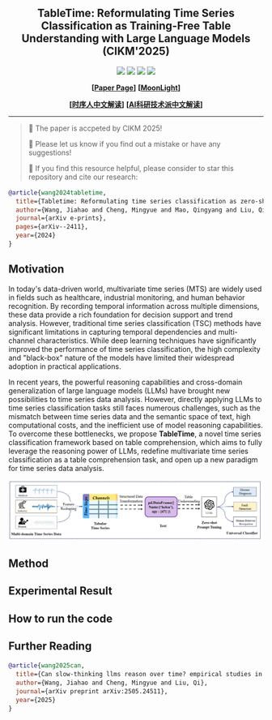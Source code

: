 <div align="center">
  <!-- <h1><b>  </b></h1> -->
  <!-- <h2><b>  </b></h2> -->
  <h2><b> TableTime: Reformulating Time Series Classification as Training-Free Table Understanding with Large Language Models (CIKM'2025)</b></h2>
</div>

<div align="center">

![](https://img.shields.io/github/last-commit/realwangjiahao/TableTime?color=green)
![](https://img.shields.io/github/stars/realwangjiahao/TableTime?color=yellow)
![](https://img.shields.io/github/forks/realwangjiahao/TableTime?color=lightblue)
![](https://img.shields.io/badge/PRs-Welcome-green)

</div>

<div align="center">


**[<a href="https://arxiv.org/abs/2411.15737">Paper Page</a>]**
**[<a href="https://www.themoonlight.io/en/review/tabletime-reformulating-time-series-classification-as-training-free-table-understanding-with-large-language-models">MoonLight</a>]**


**[<a href="https://mp.weixin.qq.com/s/7TTO8osQED9yqQ70s9Ruxw">时序人中文解读</a>]**
**[<a href="https://mp.weixin.qq.com/s/CnFpm-fuplmDEcKmC_pMGA">AI科研技术派中文解读</a>]**


</div>

---
> 👏 The paper is accpeted by CIKM 2025!
>
> 🙋 Please let us know if you find out a mistake or have any suggestions!
> 
> 🌟 If you find this resource helpful, please consider to star this repository and cite our research:

```bibtex
@article{wang2024tabletime,
  title={Tabletime: Reformulating time series classification as zero-shot table understanding via large language models},
  author={Wang, Jiahao and Cheng, Mingyue and Mao, Qingyang and Liu, Qi and Xu, Feiyang and Li, Xin and Chen, Enhong},
  journal={arXiv e-prints},
  pages={arXiv--2411},
  year={2024}
}
```
## Motivation

In today's data-driven world, multivariate time series (MTS) are widely used in fields such as healthcare, industrial monitoring, and human behavior recognition. By recording temporal information across multiple dimensions, these data provide a rich foundation for decision support and trend analysis. However, traditional time series classification (TSC) methods have significant limitations in capturing temporal dependencies and multi-channel characteristics. While deep learning techniques have significantly improved the performance of time series classification, the high complexity and "black-box" nature of the models have limited their widespread adoption in practical applications.

In recent years, the powerful reasoning capabilities and cross-domain generalization of large language models (LLMs) have brought new possibilities to time series data analysis. However, directly applying LLMs to time series classification tasks still faces numerous challenges, such as the mismatch between time series data and the semantic space of text, high computational costs, and the inefficient use of model reasoning capabilities. To overcome these bottlenecks, we propose **TableTime**, a novel time series classification framework based on table comprehension, which aims to fully leverage the reasoning power of LLMs, redefine multivariate time series classification as a table comprehension task, and open up a new paradigm for time series data analysis.

![](pic/background.png)<center></center>

## Method

## Experimental Result

## How to run the code

## Further Reading
```bibtex
@article{wang2025can,
  title={Can slow-thinking llms reason over time? empirical studies in time series forecasting},
  author={Wang, Jiahao and Cheng, Mingyue and Liu, Qi},
  journal={arXiv preprint arXiv:2505.24511},
  year={2025}
}
```










